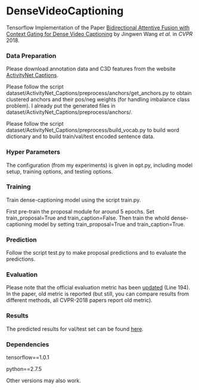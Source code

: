 # DenseVideoCaptioning

Tensorflow Implementation of the Paper [Bidirectional Attentive Fusion with Context Gating for Dense Video Captioning](https://arxiv.org/abs/1804.00100) by Jingwen Wang *et al.* in *CVPR* 2018.

### Data Preparation

Please download annotation data and C3D features from the website [ActivityNet Captions](https://cs.stanford.edu/people/ranjaykrishna/densevid/).

Please follow the script dataset/ActivityNet_Captions/preprocess/anchors/get_anchors.py to obtain clustered anchors and their pos/neg weights (for handling imbalance class problem). I already put the generated files in dataset/ActivityNet_Captions/preprocess/anchors/.

Please follow the script dataset/ActivityNet_Captions/preprocess/build_vocab.py to build word dictionary and to build train/val/test encoded sentence data.

### Hyper Parameters

The configuration (from my experiments) is given in opt.py, including model setup, training options, and testing options.

### Training

Train dense-captioning model using the script train.py.

First pre-train the proposal module for around 5 epochs. Set train_proposal=True and train_caption=False. Then train the whold dense-captioning model by setting train_proposal=True and train_caption=True.

### Prediction

Follow the script test.py to make proposal predictions and to evaluate the predictions.

### Evaluation

Please note that the official evaluation metric has been [updated](https://github.com/ranjaykrishna/densevid_eval/commit/bbbd49d31a038acf2642f7ae158bb6b9da6937fc) (Line 194). In the paper, old metric is reported (but still, you can compare results from different methods, all CVPR-2018 papers report old metric).

### Results

The predicted results for val/test set can be found [here](https://drive.google.com/drive/folders/1KZfzoTV3qqtnzALwZgd5IU5BRkj69SZ8?usp=sharing).

### Dependencies

tensorflow==1.0.1

python==2.7.5

Other versions may also work.